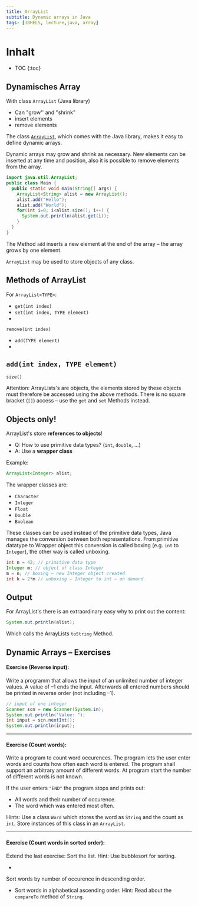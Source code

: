 ```yaml
---
title: ArrayList
subtitle: Dynamic arrays in Java
tags: [3BHELS, lecture,java, array]
---
```


# Inhalt

* TOC
{:toc}

## Dynamisches Array

With class `ArrayList` (Java library)

- Can "grow'' and "shrink"
- insert elements
- remove elements


The class [`ArrayList`](https://docs.oracle.com/javase/8/docs/api/java/util/ArrayList.html), which comes with the Java library, makes it easy to define dynamic arrays.

Dynamic arrays may grow and shrink as necessary. New elements can be inserted at any time and position, also it is possible to remove elements from the array.

```java
import java.util.ArrayList;
public class Main {
  public static void main(String[] args) {
    ArrayList<String> alist = new ArrayList();
    alist.add("Hello");
    alist.add("World");
    for(int i=0; i<alist.size(); i++) {
      System.out.println(alist.get(i));
    }
  }
}
```


The Method `add` inserts a new element at the end of the array – the array grows by one element.

`ArrayList` may be used to store objects of any class.



## Methods of ArrayList

For `ArrayList<TYPE>`:

- `get(int index)`
- `set(int index, TYPE element)`
- 
`remove(int index)`
- `add(TYPE element)`
- 
`add(int index, TYPE element)`
- 
`size()`

Attention: ArrayLists's are objects, the elements stored by these objects must therefore be accessed using the above methods. There is no square bracket (`[]`) access – use the `get` and `set` Methods instead.



## Objects only!

ArrayList's store **references to objects**!

- Q: How to use primitive data types? (`int`, `double`, ...)
- A: Use a **wrapper class** 

Example:
```java
ArrayList<Integer> alist;
```

The wrapper classes are:

- `Character`
- `Integer`
- `Float`
- `Double`
- `Boolean`

These classes can be used instead of the primitive data types, Java manages the conversion between both representations. From primitive datatype to Wrapper object this conversion is called boxing (e.g. `int` to `Integer`), the other way is called unboxing.

```java
int n = 42; // primitive data type
Integer m; // object of class Integer
m = n; // boxing – new Integer object created
int k = 2*m // unboxing – Integer to int – on demand
```



## Output

For ArrayList's there is an extraordinary easy why to print out the content:

```java
System.out.println(alist);
```

Which calls the ArrayLists `toString` Method.





## Dynamic Arrays – Exercises



#### **Exercise (Reverse input):**

Write a programm that allows the input of an unlimited number of integer values. A value of –1 ends the input. Afterwards all entered numbers should be printed in reverse order (not including –1).

```java
// input of one integer
Scanner scn = new Scanner(System.in);
System.out.println("Value: ");
int input = scn.nextInt();
System.out.println(input);
```



---

#### **Exercise (Count words):**

Write a program to count word occurences. The program lets the user enter words and counts how often each word is entered. The program shall support an arbitrary amount of different words. At program start the number of different words is not known.

If the user enters `"END"` the program stops and prints out:

- All words and their number of occurence.
- The word which was entered most often.

Hints:
Use a class `Word` which stores the word as `String` and the count as `int`. Store instances of this class in an `ArrayList`.




---

#### **Exercise (Count words in sorted order):**

Extend the last exercise: Sort the list. Hint: Use bubblesort for sorting. 

- 
Sort words by number of occurence in descending order. 
- Sort words in alphabetical ascending order. Hint: Read about the `compareTo` method of `String`.






